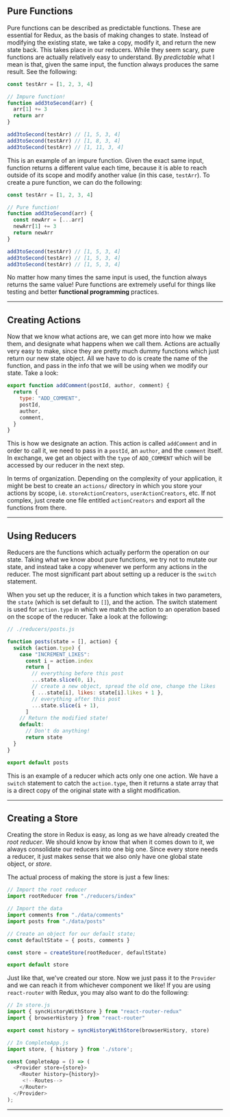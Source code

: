 ## Pure Functions

Pure functions can be described as predictable functions. These are essential for Redux, as the basis of making changes to state. Instead of modifying the existing state, we take a copy, modify it, and return the new state back. This takes place in our reducers. While they seem scary, pure functions are actually relatively easy to understand. By _predictable_ what I mean is that, given the same input, the function always produces the same result. See the following:

```js
const testArr = [1, 2, 3, 4]

// Impure function!
function add3toSecond(arr) {
  arr[1] += 3
  return arr
}

add3toSecond(testArr) // [1, 5, 3, 4]
add3toSecond(testArr) // [1, 8, 3, 4]
add3toSecond(testArr) // [1, 11, 3, 4]
```

This is an example of an impure function. Given the exact same input, function returns a different value each time, because it is able to reach outside of its scope and modify another value (in this case, `testArr`). To create a pure function, we can do the following:

```js
const testArr = [1, 2, 3, 4]

// Pure function!
function add3toSecond(arr) {
  const newArr = [...arr]
  newArr[1] += 3
  return newArr
}

add3toSecond(testArr) // [1, 5, 3, 4]
add3toSecond(testArr) // [1, 5, 3, 4]
add3toSecond(testArr) // [1, 5, 3, 4]
```

No matter how many times the same input is used, the function always returns the same value! Pure functions are extremely useful for things like testing and better **functional programming** practices.

---

## Creating Actions

Now that we know what actions are, we can get more into how we make them, and designate what happens when we call them. Actions are actually very easy to make, since they are pretty much dummy functions which just return our new state object. All we have to do is create the name of the function, and pass in the info that we will be using when we modify our state. Take a look:

```js
export function addComment(postId, author, comment) {
  return {
    type: "ADD_COMMENT",
    postId,
    author,
    comment,
  }
}
```

This is how we designate an action. This action is called `addComment` and in order to call it, we need to pass in a `postId`, an `author`, and the `comment` itself. In exchange, we get an object with the `type` of `ADD_COMMENT` which will be accessed by our reducer in the next step.

In terms of organization. Depending on the complexity of your application, it might be best to create an `actions/` directory in which you store your actions by scope, i.e. `storeActionCreators`, `userActionCreators`, etc. If not complex, just create one file entitled `actionCreators` and export all the functions from there.

---

## Using Reducers

Reducers are the functions which actually perform the operation on our state. Taking what we know about pure functions, we try not to mutate our state, and instead take a copy whenever we perform any actions in the reducer. The most significant part about setting up a reducer is the `switch` statement.

When you set up the reducer, it is a function which takes in two parameters, the `state` (which is set default to `[]`), and the action. The switch statement is used for `action.type` in which we match the action to an operation based on the scope of the reducer. Take a look at the following:

```js
// ./reducers/posts.js

function posts(state = [], action) {
  switch (action.type) {
    case "INCREMENT_LIKES":
      const i = action.index
      return [
        // everything before this post
        ...state.slice(0, i),
        // create a new object, spread the old one, change the likes
        { ...state[i], likes: state[i].likes + 1 },
        // everything after this post
        ...state.slice(i + 1),
      ]
    // Return the modified state!
    default:
      // Don't do anything!
      return state
  }
}

export default posts
```

This is an example of a reducer which acts only one one action. We have a `switch` statement to catch the `action.type`, then it returns a state array that is a direct copy of the original state with a slight modification.

---

## Creating a Store

Creating the store in Redux is easy, as long as we have already created the _root reducer_. We should know by know that when it comes down to it, we always consolidate our reducers into one big one. Since every store needs a reducer, it just makes sense that we also only have one global state object, or _store_.

The actual process of making the store is just a few lines:

```js
// Import the root reducer
import rootReducer from "./reducers/index"

// Import the data
import comments from "./data/comments"
import posts from "./data/posts"

// Create an object for our default state;
const defaultState = { posts, comments }

const store = createStore(rootReducer, defaultState)

export default store
```

Just like that, we've created our store. Now we just pass it to the `Provider` and we can reach it from whichever component we like! If you are using `react-router` with Redux, you may also want to do the following:

```js
// In store.js
import { syncHistoryWithStore } from "react-router-redux"
import { browserHistory } from "react-router"

export const history = syncHistoryWithStore(browserHistory, store)
```

```js
// In CompleteApp.js
import store, { history } from './store';

const CompleteApp = () => (
  <Provider store={store}>
    <Router history={history}>
     <!--Routes-->
    </Router>
  </Provider>
);
```

---
